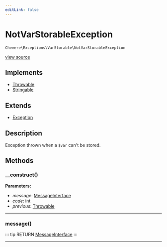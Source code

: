 ```yaml
---
editLink: false
---
```


# NotVarStorableException

`Chevere\Exceptions\VarStorable\NotVarStorableException`

[view source](https://github.com/chevere/chevere/blob/master/src/Chevere/Exceptions/VarStorable/NotVarStorableException.php)

## Implements

- [Throwable](https://www.php.net/manual/class.throwable)
- [Stringable](https://www.php.net/manual/class.stringable)

## Extends

- [Exception](../Core/Exception.md)

## Description

Exception thrown when a `$var` can't be stored.

## Methods

### __construct()

**Parameters:**

- *message*: [MessageInterface](../../Interfaces/Message/MessageInterface.md)
- *code*: int
- *previous*: [Throwable](https://www.php.net/manual/class.throwable)

---

### message()

::: tip RETURN
[MessageInterface](../../Interfaces/Message/MessageInterface.md)
:::

---
